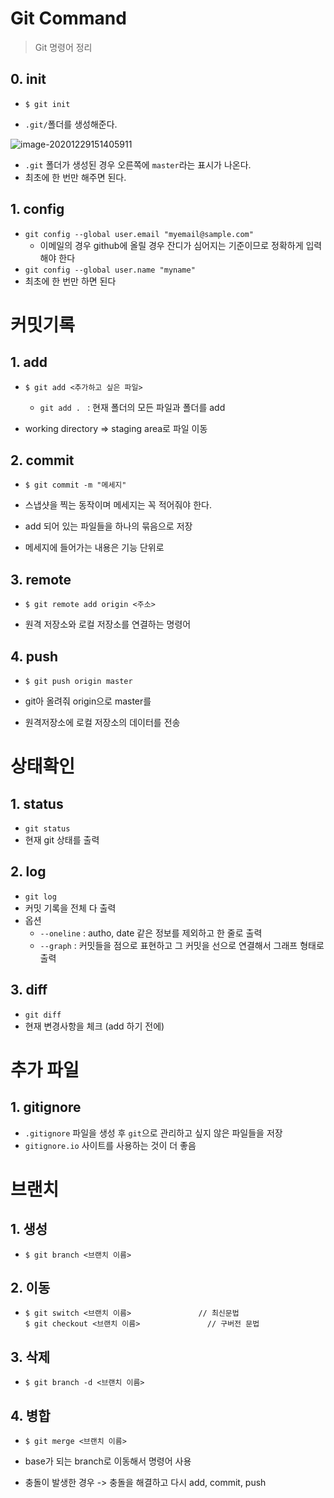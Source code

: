 # Git Command

> Git 명령어 정리



## 0. init

- `````shell
  $ git init
  `````

- `.git/`폴더를 생성해준다.

![image-20201229151405911](201229_git_command.assets/image-20201229151405911.png)

- `.git` 폴더가 생성된 경우 오른쪽에 `master`라는 표시가 나온다.
- 최초에 한 번만 해주면 된다.



## 1. config

- `git config --global user.email "myemail@sample.com"`
  - 이메일의 경우 github에 올릴 경우 잔디가 심어지는 기준이므로 정확하게 입력해야 한다
- `git config --global user.name "myname"`
- 최초에 한 번만 하면 된다







# 커밋기록

## 1. add

- ````shell
  $ git add <추가하고 싶은 파일>
  ````
  
  - `git add . ` : 현재 폴더의 모든 파일과 폴더를 add
  
- working directory => staging area로 파일 이동



## 2. commit

- `````shell
  $ git commit -m "메세지"
  `````

- 스냅샷을 찍는 동작이며 메세지는 꼭 적어줘야 한다.

- add 되어 있는 파일들을 하나의 묶음으로 저장

- 메세지에 들어가는 내용은 기능 단위로 



## 3. remote

- ````shell
  $ git remote add origin <주소>
  ````

- 원격 저장소와 로컬 저장소를 연결하는 명령어



## 4. push

- ````shell
  $ git push origin master
  ````

- git아 올려줘 origin으로 master를

- 원격저장소에 로컬 저장소의 데이터를 전송



# 상태확인

## 1. status

- `git status`
- 현재 git 상태를 출력



## 2. log

- `git log`
- 커밋 기록을 전체 다 출력
- 옵션
  - `--oneline` : autho, date 같은 정보를 제외하고 한 줄로 출력
  - `--graph` : 커밋들을 점으로 표현하고 그 커밋을 선으로 연결해서 그래프 형태로 출력



## 3. diff

- `git diff`
- 현재 변경사항을 체크 (add 하기 전에)



# 추가 파일

## 1. gitignore

- `.gitignore` 파일을 생성 후 `git`으로 관리하고 싶지 않은 파일들을 저장
- `gitignore.io` 사이트를 사용하는 것이 더 좋음







# 브랜치

## 1. 생성

- ```shell
  $ git branch <브랜치 이름>
  ```



## 2. 이동

- ```shell
  $ git switch <브랜치 이름>               // 최신문법
  $ git checkout <브랜치 이름>				// 구버전 문법
  ```



## 3. 삭제

- ```shell
  $ git branch -d <브랜치 이름>
  ```



## 4. 병합

- ```shell
  $ git merge <브랜치 이름>
  ```

- base가 되는 branch로 이동해서 명령어 사용

- 충돌이 발생한 경우 -> 충돌을 해결하고 다시 add, commit, push